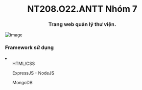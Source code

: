 <h1 align="center">NT208.O22.ANTT Nhóm 7</h1>
<h3 align="center">Trang web quản lý thư viện.</h3>
<p align="left">
</p>

![image](https://github.com/MNghiazz/Doan/assets/109862700/a9d31d68-1a9d-4323-bcda-86230b856060)

<h3>Framework sử dụng</h3>
<li>
  <ul>HTML/CSS</ul>
  <ul>ExpressJS - NodeJS</ul>
  <ul>MongoDB</ul>
</li>
